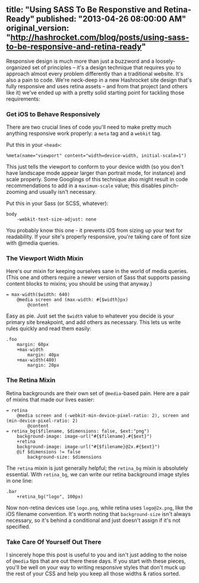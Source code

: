 title: "Using SASS To Be Responstive and Retina-Ready"
published: "2013-04-26 08:00:00 AM"
original_version: "http://hashrocket.com/blog/posts/using-sass-to-be-responsive-and-retina-ready"
---

Responsive design is much more than just a buzzword and a loosely-organized set of principles – it's a design technique that requires you to approach almost every problem differently than a traditional website. It's also a pain to code. We're neck-deep in a new Hashrocket site design that's fully responsive and uses retina assets – and from that project (and others like it) we've ended up with a pretty solid starting point for tackling those requirements:

### Get iOS to Behave Responsively

There are two crucial lines of code you'll need to make pretty much anything responsive work properly: a `meta` tag and a `webkit` tag.

Put this in your `<head>`:

    %meta(name="viewport" content="width=device-width, initial-scale=1")

This just tells the viewport to conform to your device width (so you don't have landscape mode appear larger than portrait mode, for instance) and scale properly. Some Googlings of this technique also might result in code recommendations to add in a `maximum-scale` value; this disables pinch-zooming and usually isn't necessary.

Put this in your Sass (or SCSS, whatever):

    body
        -webkit-text-size-adjust: none

You probably know this one - it prevents iOS from sizing up your text for readability. If your site's properly responsive, you're taking care of font size with @media queries.

### The Viewport Width Mixin

Here's our mixin for keeping ourselves sane in the world of media queries. (This one and others require a newer version of Sass that supports passing content blocks to mixins; you should be using that anyway.)

    = max-width($width: 640)
        @media screen and (max-width: #{$width}px)
            @content

Easy as pie. Just set the `$width` value to whatever you decide is your primary site breakpoint, and add others as necessary. This lets us write rules quickly and read them easily:

    .foo
        margin: 60px
        +max-width
            margin: 40px
        +max-width(480)
            margin: 20px

### The Retina Mixin

Retina backgrounds are their own set of `@media`-based pain. Here are a pair of mixins that made our lives easier:

    = retina
        @media screen and (-webkit-min-device-pixel-ratio: 2), screen and (min-device-pixel-ratio: 2)
            @content
    = retina_bg($filename, $dimensions: false, $ext:"png")
        background-image: image-url("#{$filename}.#{$ext}")
        +retina
        background-image: image-url("#{$filename}@2x.#{$ext}")
        @if $dimensions != false
            background-size: $dimensions

The `retina` mixin is just generally helpful; the `retina_bg` mixin is absolutely essential. With `retina_bg`, we can write our retina background image styles in one line:

    .bar
        +retina_bg("logo", 100px)

Now non-retina devices use `logo.png`, while retina uses `logo@2x.png`, like the iOS filename convention. It's worth noting that `background-size` isn't always necessary, so it's behind a conditional and just doesn't assign if it's not specified.

### Take Care Of Yourself Out There

I sincerely hope this post is useful to you and isn't just adding to the noise of `@media` tips that are out there these days. If you start with these pieces, you'll be well on your way to writing responsive styles that don't muck up the rest of your CSS and help you keep all those widths & ratios sorted.